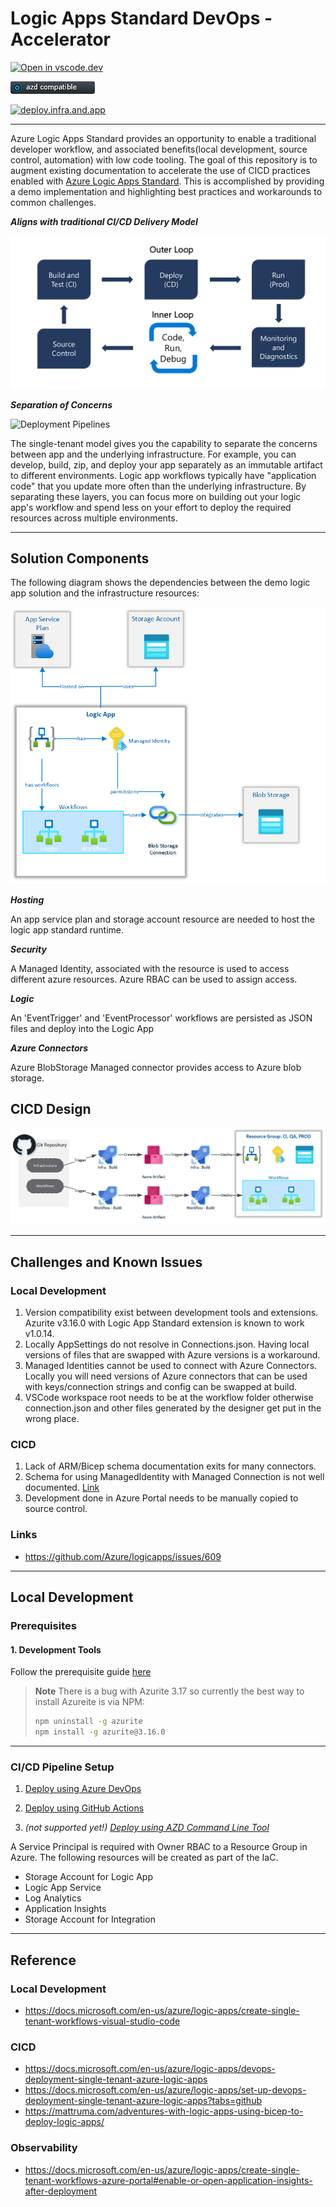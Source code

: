 # Logic Apps Standard DevOps - Accelerator

[![Open in vscode.dev](https://img.shields.io/badge/Open%20in-vscode.dev-blue)][1]

[1]: https://vscode.dev/github/lluppesms/logicapps.standard.demo/

![azd Compatible](/Docs/images/AZD_Compatible.png)

[![deploy.infra.and.app](https://github.com/lluppesms/logicapps.standard.demo/actions/workflows/deploy-infra-logicapp.yml/badge.svg)](https://github.com/lluppesms/logicapps.standard.demo/actions/workflows/deploy-infra-logicapp.yml)

---

Azure Logic Apps Standard provides an opportunity to enable a traditional developer workflow, and associated benefits(local development, source control, automation) with low code tooling. The goal of this repository is to augment existing documentation to accelerate the use of CICD practices enabled with [Azure Logic Apps Standard](https://docs.microsoft.com/en-us/azure/logic-apps/devops-deployment-single-tenant-azure-logic-apps). This is accomplished by providing a demo implementation and highlighting best practices and workarounds to common challenges.

***Aligns with traditional CI/CD Delivery Model***

![Pipeline Design](Docs/images/developer-delivery.png)

***Separation of Concerns***

![Deployment Pipelines](https://docs.microsoft.com/en-us/azure/logic-apps/media/devops-deployment-single-tenant/deployment-pipelines-logic-apps.png)

The single-tenant model gives you the capability to separate the concerns between app and the underlying infrastructure. For example, you can develop, build, zip, and deploy your app separately as an immutable artifact to different environments. Logic app workflows typically have "application code" that you update more often than the underlying infrastructure. By separating these layers, you can focus more on building out your logic app's workflow and spend less on your effort to deploy the required resources across multiple environments.

---

## Solution Components

The following diagram shows the dependencies between the demo logic app solution and the infrastructure resources:

![Deployment Pipelines](Docs/images/design-structure.png)

***Hosting***

An app service plan and storage account resource are needed to host the logic app standard runtime.

***Security***

A Managed Identity, associated with the resource is used to access different azure resources. Azure RBAC can be used to assign access.

***Logic***

An 'EventTrigger' and 'EventProcessor' workflows are persisted as JSON files and deploy into the Logic App

***Azure Connectors***

Azure BlobStorage Managed connector provides access to Azure blob storage.

## CICD Design

![Pipeline Design](Docs/images/design-cicd-detail.png)

---

## Challenges and Known Issues

### Local Development

1. Version compatibility exist between development tools and extensions. Azurite v3.16.0 with Logic App Standard extension is known to work v1.0.14.
2. Locally AppSettings do not resolve in Connections.json. Having local versions of files that are swapped with Azure versions is a workaround.
3. Managed Identities cannot be used to connect with Azure Connectors. Locally you will need versions of Azure connectors that can be used with keys/connection strings and config can be swapped at build.
4. VSCode workspace root needs to be at the workflow folder otherwise connection.json and other files generated by the designer get put in the wrong place.

### CICD

1. Lack of ARM/Bicep schema documentation exits for many connectors.
2. Schema for using ManagedIdentity with Managed Connection is not well documented. [Link](https://github.com/Azure/bicep/issues/5516)
3. Development done in Azure Portal needs to be manually copied to source control.

### Links

- https://github.com/Azure/logicapps/issues/609

---

## Local Development

### Prerequisites

#### 1. Development Tools

Follow the prerequisite guide [here](https://docs.microsoft.com/en-us/azure/logic-apps/create-single-tenant-workflows-visual-studio-code#prerequisites)

> **Note**
> There is a bug with Azurite 3.17 so currently the best way to install Azureite is via NPM:
>
> ``` bash
> npm uninstall -g azurite
> npm install -g azurite@3.16.0
> ```

---

### CI/CD Pipeline Setup

1. [Deploy using Azure DevOps](/Docs/AzureDevOps.md)

2. [Deploy using GitHub Actions](/Docs/GitHubActions.md)

3. *(not supported yet!) [Deploy using AZD Command Line Tool](/Docs/AzdDeploy.md)*

A Service Principal is required with Owner RBAC to a Resource Group in Azure. The following resources will be created as part of the IaC.

- Storage Account for Logic App
- Logic App Service
- Log Analytics
- Application Insights
- Storage Account for Integration

---

## Reference

### Local Development

- https://docs.microsoft.com/en-us/azure/logic-apps/create-single-tenant-workflows-visual-studio-code

### CICD

- https://docs.microsoft.com/en-us/azure/logic-apps/devops-deployment-single-tenant-azure-logic-apps
- https://docs.microsoft.com/en-us/azure/logic-apps/set-up-devops-deployment-single-tenant-azure-logic-apps?tabs=github
- https://mattruma.com/adventures-with-logic-apps-using-bicep-to-deploy-logic-apps/

### Observability

- https://docs.microsoft.com/en-us/azure/logic-apps/create-single-tenant-workflows-azure-portal#enable-or-open-application-insights-after-deployment
